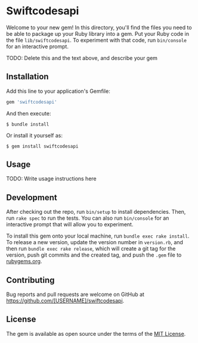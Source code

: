# Swiftcodesapi

Welcome to your new gem! In this directory, you'll find the files you need to be able to package up your Ruby library into a gem. Put your Ruby code in the file `lib/swiftcodesapi`. To experiment with that code, run `bin/console` for an interactive prompt.

TODO: Delete this and the text above, and describe your gem

## Installation

Add this line to your application's Gemfile:

```ruby
gem 'swiftcodesapi'
```

And then execute:

    $ bundle install

Or install it yourself as:

    $ gem install swiftcodesapi

## Usage

TODO: Write usage instructions here

## Development

After checking out the repo, run `bin/setup` to install dependencies. Then, run `rake spec` to run the tests. You can also run `bin/console` for an interactive prompt that will allow you to experiment.

To install this gem onto your local machine, run `bundle exec rake install`. To release a new version, update the version number in `version.rb`, and then run `bundle exec rake release`, which will create a git tag for the version, push git commits and the created tag, and push the `.gem` file to [rubygems.org](https://rubygems.org).

## Contributing

Bug reports and pull requests are welcome on GitHub at https://github.com/[USERNAME]/swiftcodesapi.

## License

The gem is available as open source under the terms of the [MIT License](https://opensource.org/licenses/MIT).
